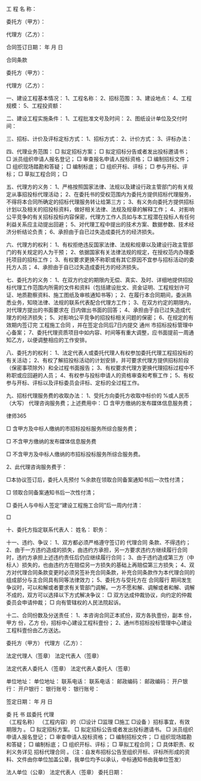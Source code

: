 
 


工 程 名 称：


委托方（甲方）：


代理方（乙方）：


合同签订日期：      年      月      日


合同条款


委托方（甲方）：


代理方（乙方）：


一、建设工程基本情况：
1、工程名称：
2、招标范围：
3、建设地点：
4、工程规模：
5、工程投资额：


二、建设工程实施条件：
1、工程批准文号及时间：
2、图纸设计单位及交付时间：


三、招标、计价及评标定标方式：
1、招标方式：
2、计价方式：
3、评标办法：


四、代理业务范围：
□ 拟定招标方案；
□ 拟定招标分告或者发出投标邀请书；
□ 派员组织申请人报名登记；
□ 审查报名申请人投标资格；
□ 编制招标文件；
□ 组织现场踏勘和答疑；
□ 编制标底；
□ 组织开标、评标；
□ 参与开标、评标；
□ 草拟工程合同；
□ 


五、代理方的义务：
1、严格按照国家法律、法规以及建设行政主管部门的有关规定从事招投标代理活动；
2、在委托书的受权范围内为委托方提供招标代理服务，不得将本合同所确定的招标代理服务转让给第三方；
3、有义务向委托方提供招标计划以及相关的招投标资料，做好相关法律、法规及规章的解释工作；
4、对影响公平竞争的有关招标投标内容保密，代理方工作人员如与本工程潜在投标人有任何利益关系应主动提出回避；
5、对代理工程中提出的技术方案、数据参数、技术经济分析结论负责；
6、承担由于自已过失造成委托方的经济损失。


六、代理方的权利：
1、有权拒绝违反国家法律、法规和规章以及建设行政主管部门的有关规定的人为干预；
2、依据国家有关法律法规的规定，在授权范内办理委托项目的招标工作；
3、有权要求更换不称职或有其它原因不宜参与招标活动的委托方人员；
4、承担由于自已过失造成委托方的经济损失。


七、委托方的义务：
1、在双方约定的期限内无偿、真实、及时、详细地提供招投标代理工作范围内所需的文件和资料（包括建设批文、资金证明、工程规划许可证、地质勘察资料、施工图纸及审核通知书等）；
2、在履行本合同期间，委派熟悉业务，知晓法律、法规的联系代表配合代理方工作；
3、在双方约定的期限内，对代理方提出的书面要求在        日内做出书面的回答；
4、承担由于自已过失造成代理方的经济损失；
5、对影响公平竞争的招投标相关问题的保密；
6、在规定的有效期内签订完
工程施工合同
，并在签定合同后7日内提交
通州
市招标投标管理中心备案；
7、委托代理资质项目中如内容、时间等有重大调整，应书面提前一周通知乙方，以便调整相应的工作安排。


八、委托方的权利：
1、法定代表人或委托代理人有权参加委托代理工程招投标的有关活动；
2、有权了解招投标活动的计划安排，并可要求代理方提供招标阶段（保密事项除外）和全过程书面报告；
3、有权要求代理方更换代理招标过程中不称职或应回避的人员；
4、有权参与投标申请人的资格审查和考察工作；
5、有权参与开标、评标以及评标委员会评标、定标的全过程工作。


九、招标代理服务费的收取办法：
1、受托方向委托方收取中标价的         %或人民币（大写）
                        代理咨询服务费；上述费用中：
□ 含甲方缴纳的发布媒体信息服务费；




 
律师365






□ 含甲方及中标人缴纳的市招标投标服务所综合服务费；

□ 不含甲方缴纳的发布媒体信息服务费

□ 不含甲方及中标人缴纳的市招标投标服务所综合服务费。

2、此代理咨询服务费于：

□本协议签订后，委托人先预付               %余款在领取合同备案通知书后一次性付清；

□ 领取合同备案通知书后一次性付清；

□ 委托人与中标人签定“建设工程施工合同”后一周内付清：

□ 




十、委托方指定联系代表人：
姓名：                      职务：                          


十一、违约、争议：
1、双方都必须严格遵守签订的
代理合同
条款、不得违约；
2、由于一方违约造成的损失，由违约方承担，另一方要求违约方继续履行合同时，违约方承担上述违约责任后仍应继续履行合同；
3、由于违约造成第三方（中标人）损失的，也由违约方在赔偿另一方损失的基础上再赔偿第三方损失；
4、双方对代理合同条款变更时必须另签补充合同条款，补充合同条款作为本代理合同的组成部分与主合同具有同等法律效力；
5、委托方与受托方在
合同履行
期间发生争议时，可以和解或者要求有关管部门调解。一方不愿和解、调解或者和解、调解不成的，双方可以选择以下方式解决争议：
□ 双方达成仲裁协议，向约定的仲裁委员会申请仲裁；
□ 向有管辖权的人民法院起诉。


十二、合同份数及分送责任：
1、本咨询合同正本贰份，双方各执壹份，副本      份，甲方     份，乙方      份，招标中心建设工程科壹份；
2、通州市招标投标管理中心建设工程科壹份由乙方送达。


委托方（甲方）                   代理方（乙方）：


法定代理人（签章）               法定代表人（签章）


法定代表人委托人（签章）         法定代表人委托人（签章）


单位地址：                       单位地址：
联系电话：                       联系电话：
邮政编码：                       邮政编码：
开户银行：                       开户银行：
银行账号：                       银行账号：



签定日期：          年      月     日
 
委    托   书
兹委托                         代理                          
（工程名称）                                      （工程内容）的（□设计  □监理    □施工   □设备 ）招标事宜，有效期限为 
                           。
□ 拟定招标方案。
□ 拟定招标公告或者发出投标邀请书。
□ 派员组织申请人报名登记；
□ 审查申请人投标资格；
□ 编制招标文件；
□ 组织现场踏勘和答疑；
□ 编制标底；
□ 组织开标、评标；
□ 草拟工程合同；
□ 
具体职责、权利义务详见
招标代理合同
。（注：自发布招标公告至组织开标、评标所形成的资料、文件由你单位加盖公章，我单位均予以承认，中标通知书由我单位签发）


法人单位（公章）
法定代表人（签章）
委托日期：

 


 

 
 
 
 
 
  


  
 

  


  


  
 
 
 
 

